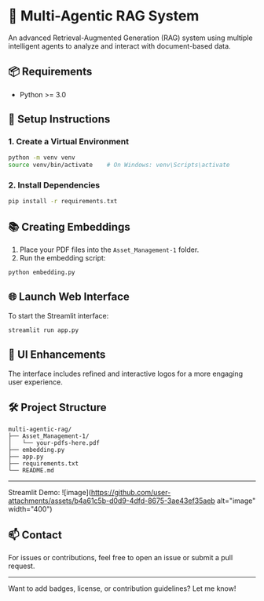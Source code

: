 # 🤖 Multi-Agentic RAG System

An advanced Retrieval-Augmented Generation (RAG) system using multiple intelligent agents to analyze and interact with document-based data.

## 📦 Requirements

- Python >= 3.0

## 🧱 Setup Instructions

### 1. Create a Virtual Environment

```bash
python -m venv venv
source venv/bin/activate    # On Windows: venv\Scripts\activate
```

### 2. Install Dependencies

```bash
pip install -r requirements.txt
```

## 📚 Creating Embeddings

1. Place your PDF files into the `Asset_Management-1` folder.
2. Run the embedding script:

```bash
python embedding.py
```

## 🌐 Launch Web Interface

To start the Streamlit interface:

```bash
streamlit run app.py
```

## 🎨 UI Enhancements

The interface includes refined and interactive logos for a more engaging user experience.

## 🛠 Project Structure

```
multi-agentic-rag/
├── Asset_Management-1/
│   └── your-pdfs-here.pdf
├── embedding.py
├── app.py
├── requirements.txt
└── README.md
```

---

Streamlit Demo:
![image](https://github.com/user-attachments/assets/b4a61c5b-d0d9-4dfd-8675-3ae43ef35aeb alt="image" width="400")

## 📫 Contact

For issues or contributions, feel free to open an issue or submit a pull request.

---

Want to add badges, license, or contribution guidelines? Let me know!
